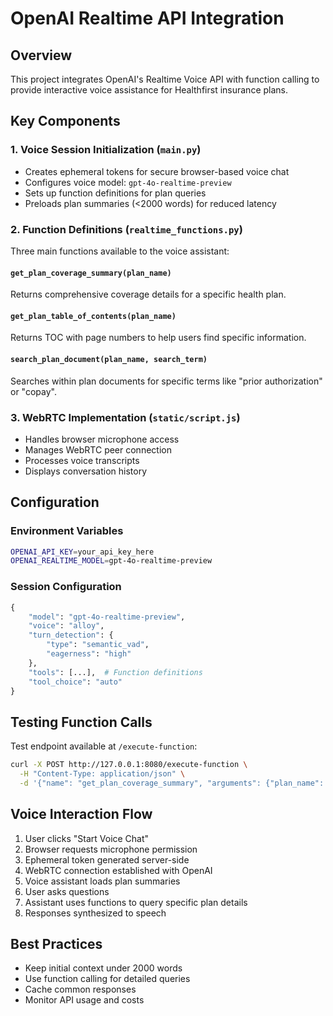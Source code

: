 # OpenAI Realtime API Integration

## Overview
This project integrates OpenAI's Realtime Voice API with function calling to provide interactive voice assistance for Healthfirst insurance plans.

## Key Components

### 1. Voice Session Initialization (`main.py`)
- Creates ephemeral tokens for secure browser-based voice chat
- Configures voice model: `gpt-4o-realtime-preview`
- Sets up function definitions for plan queries
- Preloads plan summaries (<2000 words) for reduced latency

### 2. Function Definitions (`realtime_functions.py`)
Three main functions available to the voice assistant:

#### `get_plan_coverage_summary(plan_name)`
Returns comprehensive coverage details for a specific health plan.

#### `get_plan_table_of_contents(plan_name)` 
Returns TOC with page numbers to help users find specific information.

#### `search_plan_document(plan_name, search_term)`
Searches within plan documents for specific terms like "prior authorization" or "copay".

### 3. WebRTC Implementation (`static/script.js`)
- Handles browser microphone access
- Manages WebRTC peer connection
- Processes voice transcripts
- Displays conversation history

## Configuration

### Environment Variables
```bash
OPENAI_API_KEY=your_api_key_here
OPENAI_REALTIME_MODEL=gpt-4o-realtime-preview
```

### Session Configuration
```python
{
    "model": "gpt-4o-realtime-preview",
    "voice": "alloy",
    "turn_detection": {
        "type": "semantic_vad",
        "eagerness": "high"
    },
    "tools": [...],  # Function definitions
    "tool_choice": "auto"
}
```

## Testing Function Calls
Test endpoint available at `/execute-function`:
```bash
curl -X POST http://127.0.0.1:8080/execute-function \
  -H "Content-Type: application/json" \
  -d '{"name": "get_plan_coverage_summary", "arguments": {"plan_name": "Gold"}}'
```

## Voice Interaction Flow
1. User clicks "Start Voice Chat"
2. Browser requests microphone permission
3. Ephemeral token generated server-side
4. WebRTC connection established with OpenAI
5. Voice assistant loads plan summaries
6. User asks questions
7. Assistant uses functions to query specific plan details
8. Responses synthesized to speech

## Best Practices
- Keep initial context under 2000 words
- Use function calling for detailed queries
- Cache common responses
- Monitor API usage and costs

